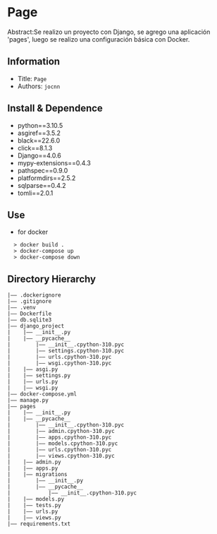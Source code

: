 Page
===
Abstract:Se realizo un proyecto con Django, se agrego una aplicación 'pages', luego se realizo una configuración básica con Docker.

## Information
- Title:  `Page`
- Authors:  `jocnn`

## Install & Dependence
- python==3.10.5
- asgiref==3.5.2
- black==22.6.0
- click==8.1.3
- Django==4.0.6
- mypy-extensions==0.4.3
- pathspec==0.9.0
- platformdirs==2.5.2
- sqlparse==0.4.2
- tomli==2.0.1

## Use
- for docker
```
  > docker build .
  > docker-compose up
  > docker-compose down
 ```
## Directory Hierarchy
```
|—— .dockerignore
|—— .gitignore
|—— .venv
|—— Dockerfile
|—— db.sqlite3
|—— django_project
|    |—— __init__.py
|    |—— __pycache__
|        |—— __init__.cpython-310.pyc
|        |—— settings.cpython-310.pyc
|        |—— urls.cpython-310.pyc
|        |—— wsgi.cpython-310.pyc
|    |—— asgi.py
|    |—— settings.py
|    |—— urls.py
|    |—— wsgi.py
|—— docker-compose.yml
|—— manage.py
|—— pages
|    |—— __init__.py
|    |—— __pycache__
|        |—— __init__.cpython-310.pyc
|        |—— admin.cpython-310.pyc
|        |—— apps.cpython-310.pyc
|        |—— models.cpython-310.pyc
|        |—— urls.cpython-310.pyc
|        |—— views.cpython-310.pyc
|    |—— admin.py
|    |—— apps.py
|    |—— migrations
|        |—— __init__.py
|        |—— __pycache__
|            |—— __init__.cpython-310.pyc
|    |—— models.py
|    |—— tests.py
|    |—— urls.py
|    |—— views.py
|—— requirements.txt
```

